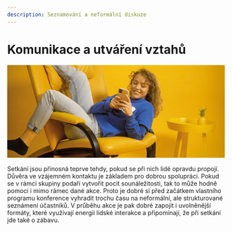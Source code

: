 ```yaml
---
description: Seznamování a neformální diskuze
---
```


# Komunikace a utváření vztahů

![](../../.gitbook/assets/gitbook_chat_750x320.jpg)

Setkání jsou přínosná teprve tehdy, pokud se při nich lidé opravdu propojí. Důvěra ve vzájemném kontaktu je základem pro dobrou spolupráci. Pokud se v rámci skupiny podaří vytvořit pocit sounáležitosti, tak to může hodně pomoci i mimo rámec dané akce. Proto je dobré si před začátkem vlastního programu konference vyhradit trochu času na neformální, ale strukturované seznámení účastníků. V průběhu akce je pak dobré zapojit i uvolněnější formáty, které využívají energii lidské interakce a připomínají, že při setkání jde také o zábavu.


